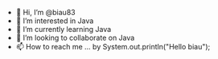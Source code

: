 - 👋 Hi, I’m @biau83
- 👀 I’m interested in Java
- 🌱 I’m currently learning Java
- 💞️ I’m looking to collaborate on Java
- 📫 How to reach me ... by System.out.println("Hello biau");

<!---
biau83/biau83 is a ✨ special ✨ repository because its `README.md` (this file) appears on your GitHub profile.
You can click the Preview link to take a look at your changes.
--->

